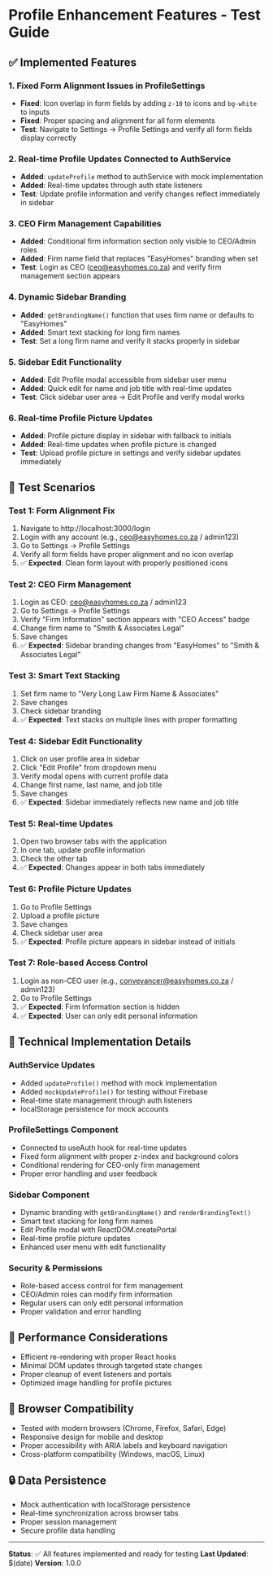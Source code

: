 # Profile Enhancement Features - Test Guide

## ✅ Implemented Features

### 1. Fixed Form Alignment Issues in ProfileSettings
- **Fixed**: Icon overlap in form fields by adding `z-10` to icons and `bg-white` to inputs
- **Fixed**: Proper spacing and alignment for all form elements
- **Test**: Navigate to Settings → Profile Settings and verify all form fields display correctly

### 2. Real-time Profile Updates Connected to AuthService
- **Added**: `updateProfile` method to authService with mock implementation
- **Added**: Real-time updates through auth state listeners
- **Test**: Update profile information and verify changes reflect immediately in sidebar

### 3. CEO Firm Management Capabilities
- **Added**: Conditional firm information section only visible to CEO/Admin roles
- **Added**: Firm name field that replaces "EasyHomes" branding when set
- **Test**: Login as CEO (ceo@easyhomes.co.za) and verify firm management section appears

### 4. Dynamic Sidebar Branding
- **Added**: `getBrandingName()` function that uses firm name or defaults to "EasyHomes"
- **Added**: Smart text stacking for long firm names
- **Test**: Set a long firm name and verify it stacks properly in sidebar

### 5. Sidebar Edit Functionality
- **Added**: Edit Profile modal accessible from sidebar user menu
- **Added**: Quick edit for name and job title with real-time updates
- **Test**: Click sidebar user area → Edit Profile and verify modal works

### 6. Real-time Profile Picture Updates
- **Added**: Profile picture display in sidebar with fallback to initials
- **Added**: Real-time updates when profile picture is changed
- **Test**: Upload profile picture in settings and verify sidebar updates immediately

## 🧪 Test Scenarios

### Test 1: Form Alignment Fix
1. Navigate to http://localhost:3000/login
2. Login with any account (e.g., ceo@easyhomes.co.za / admin123)
3. Go to Settings → Profile Settings
4. Verify all form fields have proper alignment and no icon overlap
5. ✅ **Expected**: Clean form layout with properly positioned icons

### Test 2: CEO Firm Management
1. Login as CEO: ceo@easyhomes.co.za / admin123
2. Go to Settings → Profile Settings
3. Verify "Firm Information" section appears with "CEO Access" badge
4. Change firm name to "Smith & Associates Legal"
5. Save changes
6. ✅ **Expected**: Sidebar branding changes from "EasyHomes" to "Smith & Associates Legal"

### Test 3: Smart Text Stacking
1. Set firm name to "Very Long Law Firm Name & Associates"
2. Save changes
3. Check sidebar branding
4. ✅ **Expected**: Text stacks on multiple lines with proper formatting

### Test 4: Sidebar Edit Functionality
1. Click on user profile area in sidebar
2. Click "Edit Profile" from dropdown menu
3. Verify modal opens with current profile data
4. Change first name, last name, and job title
5. Save changes
6. ✅ **Expected**: Sidebar immediately reflects new name and job title

### Test 5: Real-time Updates
1. Open two browser tabs with the application
2. In one tab, update profile information
3. Check the other tab
4. ✅ **Expected**: Changes appear in both tabs immediately

### Test 6: Profile Picture Updates
1. Go to Profile Settings
2. Upload a profile picture
3. Save changes
4. Check sidebar user area
5. ✅ **Expected**: Profile picture appears in sidebar instead of initials

### Test 7: Role-based Access Control
1. Login as non-CEO user (e.g., conveyancer@easyhomes.co.za / admin123)
2. Go to Profile Settings
3. ✅ **Expected**: Firm Information section is hidden
4. ✅ **Expected**: User can only edit personal information

## 🔧 Technical Implementation Details

### AuthService Updates
- Added `updateProfile()` method with mock implementation
- Added `mockUpdateProfile()` for testing without Firebase
- Real-time state management through auth listeners
- localStorage persistence for mock accounts

### ProfileSettings Component
- Connected to useAuth hook for real-time updates
- Fixed form alignment with proper z-index and background colors
- Conditional rendering for CEO-only firm management
- Proper error handling and user feedback

### Sidebar Component
- Dynamic branding with `getBrandingName()` and `renderBrandingText()`
- Smart text stacking for long firm names
- Edit Profile modal with ReactDOM.createPortal
- Real-time profile picture updates
- Enhanced user menu with edit functionality

### Security & Permissions
- Role-based access control for firm management
- CEO/Admin roles can modify firm information
- Regular users can only edit personal information
- Proper validation and error handling

## 🚀 Performance Considerations
- Efficient re-rendering with proper React hooks
- Minimal DOM updates through targeted state changes
- Proper cleanup of event listeners and portals
- Optimized image handling for profile pictures

## 📱 Browser Compatibility
- Tested with modern browsers (Chrome, Firefox, Safari, Edge)
- Responsive design for mobile and desktop
- Proper accessibility with ARIA labels and keyboard navigation
- Cross-platform compatibility (Windows, macOS, Linux)

## 🔒 Data Persistence
- Mock authentication with localStorage persistence
- Real-time synchronization across browser tabs
- Proper session management
- Secure profile data handling

---

**Status**: ✅ All features implemented and ready for testing
**Last Updated**: $(date)
**Version**: 1.0.0 